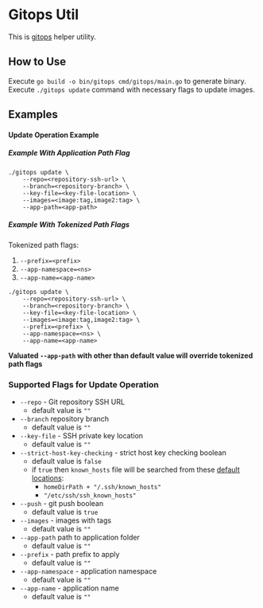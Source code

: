 # Gitops Util

This is [gitops](https://www.gitops.tech/) helper utility.

## How to Use

Execute ```go build -o bin/gitops cmd/gitops/main.go``` to generate binary.
Execute ```./gitops update``` command with necessary flags to update images.

## Examples

#### Update Operation Example
##### Example With Application Path Flag
```
./gitops update \
    --repo=<repository-ssh-url> \
    --branch=<repository-branch> \
    --key-file=<key-file-location> \
    --images=<image:tag,image2:tag> \ 
    --app-path=<app-path>
``` 

##### Example With Tokenized Path Flags 

Tokenized path flags: 
1)  ```--prefix=<prefix>``` 
2) ```--app-namespace=<ns>```
3) ```--app-name=<app-name>```

```)
./gitops update \
    --repo=<repository-ssh-url> \
    --branch=<repository-branch> \
    --key-file=<key-file-location> \
    --images=<image:tag,image2:tag> \ 
    --prefix=<prefix> \
    --app-namespace=<ns> \
    --app-name=<app-name>
```
**Valuated ```--app-path``` with other than default value will override tokenized path flags** 

### Supported Flags for Update Operation

* ```--repo``` - Git repository SSH URL
    * default value is ```""```
* ```--branch``` repository branch
    * default value is ```""```
* ```--key-file``` - SSH private key location
    * default value is ```""```
* ```--strict-host-key-checking``` - strict host key checking boolean
    * default value is ```false```
    * if ```true``` then ```known_hosts``` file will be searched from these [default locations](https://github.com/src-d/go-git/blob/master/plumbing/transport/ssh/auth_method.go#L273):
        * ```homeDirPath + "/.ssh/known_hosts"```
        * ```"/etc/ssh/ssh_known_hosts"```
* ```--push``` - git push boolean
    * default value is ```true```
* ```--images``` - images with tags
    * default value is ```""```
* ```--app-path``` path to application folder
    * default value is ```""```
* ```--prefix``` - path prefix to apply
    * default value is ```""```
* ```--app-namespace``` - application namespace
    * default value is ```""```
* ```--app-name``` - application name
    * default value is ```""```